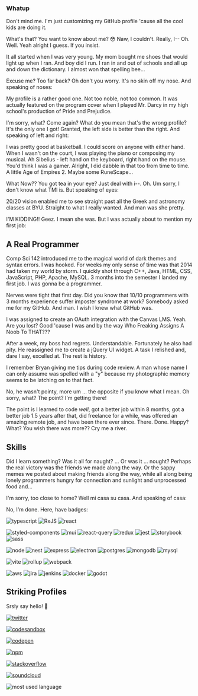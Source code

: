 ### Whatup

Don't mind me. I'm just customizing my GitHub profile 'cause all the cool kids are doing it.

What's that? You want to know about me? 😳 Naw, I couldn't. Really, I-- Oh. Well. Yeah alright I guess. If you insist.

It all started when I was very young. My mom bought me shoes that would light up when I ran. And boy did I run. I ran in and out of schools and all up and down the dictionary. I almost won that spelling bee...

Excuse me? Too far back? Oh don't you worry. It's no skin off my nose. And speaking of noses:

My profile is a rather good one. Not too noble, not too common. It was actually featured on the program cover when I played Mr. Darcy in my high school's production of Pride and Prejudice.

I'm sorry, what? Come again? What do you mean that's the wrong profile? It's the only one I got! Granted, the left side is better than the right. And speaking of left and right:

I was pretty good at basketball. I could score on anyone with either hand. When I wasn't on the court, I was playing the piano or composing my musical. Ah Sibelius - left hand on the keyboard, right hand on the mouse. You'd think I was a gamer. Alright, I did dabble in that too from time to time. A little Age of Empires 2. Maybe some RuneScape...

What Now?? You got tea in your eye? Just deal with i--. Oh. Um sorry, I don't know what TMI is. But speaking of eyes:

20/20 vision enabled me to see straight past all the Greek and astronomy classes at BYU. Straight to what I really wanted. And man was she pretty.

I'M KIDDING!! Geez. I mean she was. But I was actually about to mention my first job:

## A Real Programmer

Comp Sci 142 introduced me to the magical world of dark themes and syntax errors. I was hooked. For weeks my only sense of time was that 2014 had taken my world by storm. I quickly shot through C++, Java, HTML, CSS, JavaScript, PHP, Apache, MySQL. 3 months into the semester I landed my first job. I was gonna be a programmer.

Nerves were tight that first day. Did you know that 10/10 programmers with 3 months experience suffer imposter syndrome at work? Somebody asked me for my GitHub. And man. I wish I knew what GitHub was.

I was assigned to create an OAuth integration with the Canvas LMS. Yeah. Are you lost? Good 'cause I was and by the way Who Freaking Assigns A Noob To THAT???

After a week, my boss had regrets. Understandable. Fortunately he also had pity. He reassigned me to create a jQuery UI widget. A task I relished and, dare I say, excelled at. The rest is history.

I remember Bryan giving me tips during code review. A man whose name I can only assume was spelled with a "y" because my photographic memory seems to be latching on to that fact.

No, he wasn't pointy, more um ... the opposite if you know what I mean. Oh sorry, what? The point? I'm getting there!

The point is I learned to code _well_, got a better job within 8 months, got a better job 1.5 years after that, did freelance for a while, was offered an amazing remote job, and have been there ever since. There. Done. Happy? What? You wish there was more?? Cry me a river.

## Skills

Did I learn something? Was it all for naught? ... Or was it ... nought? Perhaps the real victory was the friends we made along the way. Or the sappy memes we posted about making friends along the way, while all along being lonely programmers hungry for connection and sunlight and unprocessed food and...

I'm sorry, too close to home? Well mi casa su casa. And speaking of casa:

No, I'm done. Here, have badges:

![typescript](https://img.shields.io/badge/TypeScript-007ACC?style=for-the-badge&logo=typescript&logoColor=white)
![RxJS](https://img.shields.io/badge/rxjs-%23B7178C.svg?style=for-the-badge&logo=reactivex&logoColor=white)
![react](https://img.shields.io/badge/React-20232A?style=for-the-badge&logo=react&logoColor=61DAFB)

![styled-components](https://img.shields.io/badge/styled--components-DB7093?style=for-the-badge&logo=styled-components&logoColor=white)
![mui](https://img.shields.io/badge/Material%20UI-007FFF?style=for-the-badge&logo=mui&logoColor=white)
![react-query](https://img.shields.io/badge/React_Query-FF4154?style=for-the-badge&logo=React_Query&logoColor=white)
![redux](https://img.shields.io/badge/Redux-593D88?style=for-the-badge&logo=redux&logoColor=white)
![jest](https://img.shields.io/badge/Jest-C21325?style=for-the-badge&logo=jest&logoColor=white)
![storybook](https://img.shields.io/badge/storybook-FF4785?style=for-the-badge&logo=storybook&logoColor=white)
![sass](https://img.shields.io/badge/Sass-CC6699?style=for-the-badge&logo=sass&logoColor=white)

![node](https://img.shields.io/badge/Node.js-339933?style=for-the-badge&logo=nodedotjs&logoColor=white)
![nest](https://img.shields.io/badge/nestjs-E0234E?style=for-the-badge&logo=nestjs&logoColor=white)
![express](https://img.shields.io/badge/Express.js-000000?style=for-the-badge&logo=express&logoColor=white)
![electron](https://img.shields.io/badge/Electron-2B2E3A?style=for-the-badge&logo=electron&logoColor=9FEAF9)
![postgres](https://img.shields.io/badge/PostgreSQL-316192?style=for-the-badge&logo=postgresql&logoColor=white)
![mongodb](https://img.shields.io/badge/MongoDB-4EA94B?style=for-the-badge&logo=mongodb&logoColor=white)
![mysql](https://img.shields.io/badge/MySQL-005C84?style=for-the-badge&logo=mysql&logoColor=white)

![vite](https://img.shields.io/badge/Vite-B73BFE?style=for-the-badge&logo=vite&logoColor=FFD62E)
![rollup](https://img.shields.io/badge/rollup%20js-EC4A3F?style=for-the-badge&logo=rollup.js&logoColor=white)
![webpack](https://img.shields.io/badge/Webpack-8DD6F9?style=for-the-badge&logo=Webpack&logoColor=white)

![aws](https://img.shields.io/badge/Amazon_AWS-FF9900?style=for-the-badge&logo=amazonaws&logoColor=white)
![jira](https://img.shields.io/badge/Jira-0052CC?style=for-the-badge&logo=Jira&logoColor=white)
![jenkins](https://img.shields.io/badge/Jenkins-D24939?style=for-the-badge&logo=Jenkins&logoColor=white)
![docker](https://img.shields.io/badge/Docker-2CA5E0?style=for-the-badge&logo=docker&logoColor=white)
![godot](https://img.shields.io/badge/Godot-478CBF?style=for-the-badge&logo=GodotEngine&logoColor=white)

## Striking Profiles

Srsly say hello! 👋

[![twitter](https://img.shields.io/badge/Twitter-1DA1F2?style=for-the-badge&logo=twitter&logoColor=white)](https://twitter.com/josh_claunch)

[![codesandbox](https://img.shields.io/badge/Codesandbox-000000?style=for-the-badge&logo=CodeSandbox&logoColor=white)](https://codesandbox.io/u/bowheart)

[![codepen](https://img.shields.io/badge/Codepen-000000?style=for-the-badge&logo=codepen&logoColor=white)](https://codepen.io/bowheart)

[![npm](https://img.shields.io/badge/npm-CB3837?style=for-the-badge&logo=npm&logoColor=white)](https://www.npmjs.com/~bowheart)

[![stackoverflow](https://img.shields.io/badge/Stack_Overflow-FE7A16?style=for-the-badge&logo=stack-overflow&logoColor=white)](https://stackoverflow.com/users/3984780/bowheart)

[![soundcloud](https://img.shields.io/badge/SoundCloud-FF3300?style=for-the-badge&logo=soundcloud&logoColor=white)](https://soundcloud.com/josh-claunch)

![most used language](https://github-readme-stats.vercel.app/api/top-langs/?username=bowheart&layout=compact&theme=dracula)
